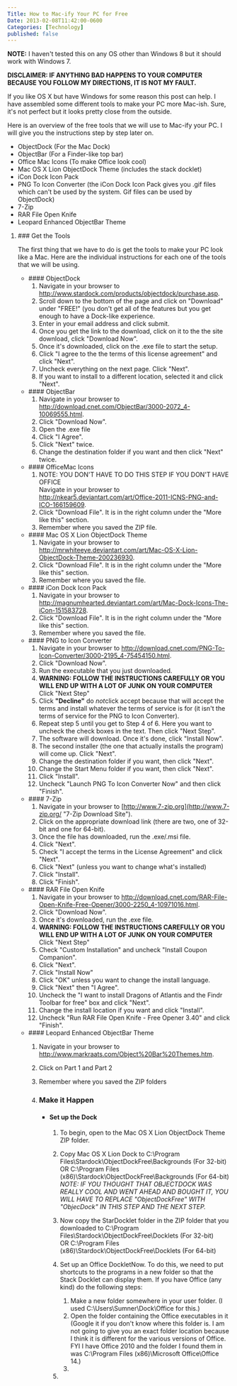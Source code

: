```yaml
---
Title: How to Mac-ify Your PC for Free
Date: 2013-02-08T11:42:00-0600
Categories: [Technology]
published: false
---
```


**NOTE:** I haven't tested this on any OS other than Windows 8 but it should
work with Windows 7.

**DISCLAIMER: IF ANYTHING BAD HAPPENS TO YOUR COMPUTER BECAUSE YOU FOLLOW MY
DIRECTIONS, IT IS NOT MY FAULT.**

If you like OS X but have Windows for some reason this post can help. I have
assembled some different tools to make your PC more Mac-ish. Sure, it's not
perfect but it looks pretty close from the outside.

Here is an overview of the free tools that we will use to Mac-ify your PC. I
will give you the instructions step by step later on.

-   ObjectDock (For the Mac Dock)
-   ObjectBar (For a Finder-like top bar)
-   Office Mac Icons (To make Office look cool)
-   Mac OS X Lion ObjectDock Theme (includes the stack docklet)
-   iCon Dock Icon Pack
-   PNG To Icon Converter (the iCon Dock Icon Pack gives you .gif files
    which can't be used by the system. Gif files can be used by
    ObjectDock)
-   7-Zip
-   RAR File Open Knife
-   Leopard Enhanced ObjectBar Theme

<ol>
<li>
### Get the Tools

The first thing that we have to do is get the tools to make your PC look
like a Mac.<!--more--> Here are the individual instructions for each one
of the tools that we will be using.

<ul>
<li>
#### ObjectDock

1.  Navigate in your browser to
    <http://www.stardock.com/products/objectdock/purchase.asp>.
2.  Scroll down to the bottom of the page and click on "Download" under
    "FREE!" (you don't get all of the features but you get enough to
    have a Dock-like experience.
3.  Enter in your email address and click submit.
4.  Once you get the link to the download, click on it to the the site
    download, click "Download Now".
5.  Once it's downloaded, click on the .exe file to start the setup.
6.  Click "I agree to the the terms of this license agreement" and click
    "Next".
7.  Uncheck everything on the next page. Click "Next".
8.  If you want to install to a different location, selected it and
    click "Next".

</li>
<li>
#### ObjectBar

1.  Navigate in your browser to
    <http://download.cnet.com/ObjectBar/3000-2072_4-10069555.html>.
2.  Click "Download Now".
3.  Open the .exe file
4.  Click "I Agree".
5.  Click "Next" twice.
6.  Change the destination folder if you want and then click "Next"
    twice.

</li>
<li>
#### OfficeMac Icons

1.  NOTE: YOU DON'T HAVE TO DO THIS STEP IF YOU DON'T HAVE OFFICE  
   Navigate in your browser to
    <http://nkear5.deviantart.com/art/Office-2011-ICNS-PNG-and-ICO-166159609>.
2.  Click "Download File". It is in the right column under the "More
    like this" section.
3.  Remember where you saved the ZIP file.

</li>
<li>
#### Mac OS X Lion ObjectDock Theme

1.  Navigate in your browser to
    <http://mrwhiteeye.deviantart.com/art/Mac-OS-X-Lion-ObjectDock-Theme-200236930>.
2.  Click "Download File". It is in the right column under the "More
    like this" section.
3.  Remember where you saved the file.

</li>
<li>
#### iCon Dock Icon Pack

1.  Navigate in your browser to
    <http://magnumhearted.deviantart.com/art/Mac-Dock-Icons-The-iCon-151583728>.
2.  Click "Download File". It is in the right column under the "More
    like this" section.
3.  Remember where you saved the file.

</li>
<li>
#### PNG to Icon Converter

1.  Navigate in your browser to
    <http://download.cnet.com/PNG-To-Icon-Converter/3000-2195_4-75454150.html>.
2.  Click "Download Now".
3.  Run the executable that you just downloaded.
4.  **WARNING: FOLLOW THE INSTRUCTIONS CAREFULLY OR YOU WILL END UP WITH
    A LOT OF JUNK ON YOUR COMPUTER**  
   Click "Next Step"
5.  Click **"Decline"** do *not*click accept because that will accept
    the terms and install whatever the terms of service is for (it isn't
    the terms of service for the PNG to Icon Converter).
6.  Repeat step 5 until you get to Step 4 of 6. Here you want to uncheck
    the check boxes in the text. Then click "Next Step".
7.  The software will download. Once it's done, click "Install Now".
8.  The second installer (the one that actually installs the program)
    will come up. Click "Next".
9.  Change the destination folder if you want, then click "Next".
10. Change the Start Menu folder if you want, then click "Next".
11. Click "Install".
12. Uncheck "Launch PNG To Icon Converter Now" and then click "Finish".

</li>
<li>
#### 7-Zip

1.  Navigate in your browser to
    [http://www.7-zip.org](http://www.7-zip.org/ "7-Zip Download Site").
2.  Click on the appropriate download link (there are two, one of 32-bit
    and one for 64-bit).
3.  Once the file has downloaded, run the .exe/.msi file.
4.  Click "Next".
5.  Check "I accept the terms in the License Agreement" and click
    "Next".
6.  Click "Next" (unless you want to change what's installed)
7.  Click "Install".
8.  Click "Finish".

</li>
<li>
#### RAR File Open Knife

1.  Navigate in your browser to
    <http://download.cnet.com/RAR-File-Open-Knife-Free-Opener/3000-2250_4-10971016.html>.
2.  Click "Download Now".
3.  Once it's downloaded, run the .exe file.
4.  **WARNING: FOLLOW THE INSTRUCTIONS CAREFULLY OR YOU WILL END UP WITH
    A LOT OF JUNK ON YOUR COMPUTER**  
   Click "Next Step"
5.  Check "Custom Installation" and uncheck "Install Coupon Companion".
6.  Click "Next".
7.  Click "Install Now"
8.  Click "OK" unless you want to change the install language.
9.  Click "Next" then "I Agree".
10. Uncheck the "I want to install Dragons of Atlantis and the Findr
    Toolbar for free" box and click "Next".
11. Change the install location if you want and click "Install".
12. Uncheck "Run RAR File Open Knife - Free Opener 3.40" and click
    "Finish".

</li>
<li>
#### Leopard Enhanced ObjectBar Theme

1.  Navigate in your browser to
    <http://www.markraats.com/Object%20Bar%20Themes.htm>.
2.  Click on Part 1 and Part 2
3.  Remember where you saved the ZIP folders
4.  ### Make it Happen

    -   #### Set up the Dock

        1.  To begin, open to the Mac OS X Lion ObjectDock Theme ZIP
            folder.
        2.  Copy Mac OS X Lion Dock to C:\\Program
            Files\\Stardock\\ObjectDockFree\\Backgrounds (For 32-bit)  
           OR C:\\Program Files
            (x86)\\Stardock\\ObjectDockFree\\Backgrounds (For 64-bit)  
           *NOTE: IF YOU THOUGHT THAT OBJECTDOCK WAS REALLY COOL AND
            WENT AHEAD AND BOUGHT IT, YOU WILL HAVE TO REPLACE
            "ObjectDockFree" WITH "ObjecDock" IN THIS STEP AND THE NEXT
            STEP.*
        3.  Now copy the StarDocklet folder in the ZIP folder that you
            downloaded to C:\\Program
            Files\\Stardock\\ObjectDockFree\\Docklets (For 32-bit)  
           OR C:\\Program Files
            (x86)\\Stardock\\ObjectDockFree\\Docklets (For 64-bit)
        4.  Set up an Office DockletNow. To do this, we need to put
            shortcuts to the programs in a new folder so that the Stack
            Docklet can display them. If you have Office (any kind) do
            the following steps:
            1.  Make a new folder somewhere in your user folder. (I used
                C:\\Users\\Sumner\\Dock\\Office for this.)
            2.  Open the folder containing the Office executables in it
                (Google it if you don't know where this folder is. I am
                not going to give you an exact folder location because I
                think it is different for the various versions of
                Office. FYI I have Office 2010 and the folder I found
                them in was C:\\Program Files (x86)\\Microsoft
                Office\\Office 14.)
            3.  

        5.  


